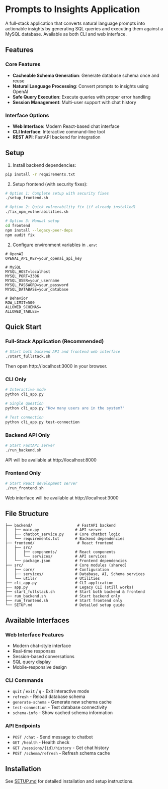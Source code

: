 # Prompts to Insights Application

A full-stack application that converts natural language prompts into actionable insights by generating SQL queries and executing them against a MySQL database. Available as both CLI and web interface.

## Features

### Core Features
- **Cacheable Schema Generation**: Generate database schema once and reuse
- **Natural Language Processing**: Convert prompts to insights using OpenAI
- **Safe Query Execution**: Execute queries with proper error handling
- **Session Management**: Multi-user support with chat history

### Interface Options
- **Web Interface**: Modern React-based chat interface
- **CLI Interface**: Interactive command-line tool
- **REST API**: FastAPI backend for integration

## Setup

1. Install backend dependencies:
```bash
pip install -r requirements.txt
```

2. Setup frontend (with security fixes):
```bash
# Option 1: Complete setup with security fixes
./setup_frontend.sh

# Option 2: Quick vulnerability fix (if already installed)
./fix_npm_vulnerabilities.sh

# Option 3: Manual setup
cd frontend
npm install --legacy-peer-deps
npm audit fix
```

2. Configure environment variables in `.env`:
```env
# OpenAI
OPENAI_API_KEY=your_openai_api_key

# MySQL
MYSQL_HOST=localhost
MYSQL_PORT=3306
MYSQL_USER=your_username
MYSQL_PASSWORD=your_password
MYSQL_DATABASE=your_database

# Behavior
ROW_LIMIT=500
ALLOWED_SCHEMAS=
ALLOWED_TABLES=
```

## Quick Start

### Full-Stack Application (Recommended)
```bash
# Start both backend API and frontend web interface
./start_fullstack.sh
```

Then open http://localhost:3000 in your browser.

### CLI Only
```bash
# Interactive mode
python cli_app.py

# Single question
python cli_app.py "How many users are in the system?"

# Test connection
python cli_app.py test-connection
```

### Backend API Only
```bash
# Start FastAPI server
./run_backend.sh
```

API will be available at http://localhost:8000

### Frontend Only
```bash
# Start React development server
./run_frontend.sh
```

Web interface will be available at http://localhost:3000

## File Structure

```
├── backend/                    # FastAPI backend
│   ├── main.py                # API server
│   ├── chatbot_service.py     # Core chatbot logic
│   └── requirements.txt       # Backend dependencies
├── frontend/                   # React frontend
│   ├── src/
│   │   ├── components/        # React components
│   │   └── services/          # API services
│   └── package.json           # Frontend dependencies
├── src/                       # Core modules (shared)
│   ├── core/                  # Configuration
│   ├── services/              # Database, AI, Schema services
│   └── utils/                 # Utilities
├── cli_app.py                 # CLI application
├── app.py                     # Legacy CLI (still works)
├── start_fullstack.sh         # Start both backend & frontend
├── run_backend.sh             # Start backend only
├── run_frontend.sh            # Start frontend only
└── SETUP.md                   # Detailed setup guide
```

## Available Interfaces

### Web Interface Features
- Modern chat-style interface
- Real-time responses
- Session-based conversations
- SQL query display
- Mobile-responsive design

### CLI Commands
- `quit` / `exit` / `q` - Exit interactive mode
- `refresh` - Reload database schema
- `generate-schema` - Generate new schema cache
- `test-connection` - Test database connectivity
- `schema-info` - Show cached schema information

### API Endpoints
- `POST /chat` - Send message to chatbot
- `GET /health` - Health check
- `GET /sessions/{id}/history` - Get chat history
- `POST /schema/refresh` - Refresh schema cache

## Installation

See [SETUP.md](SETUP.md) for detailed installation and setup instructions.
